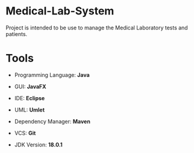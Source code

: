 # Medical-Lab-System

Project is intended to be use to manage the Medical Laboratory tests and patients.

# Tools

- Programming Language: **Java**

- GUI: **JavaFX**

- IDE: **Eclipse**

- UML: **Umlet**

- Dependency Manager: **Maven**

- VCS: **Git**

- JDK Version: **18.0.1**